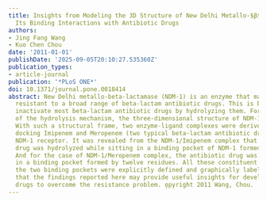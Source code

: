 ```yaml
---
title: Insights from Modeling the 3D Structure of New Delhi Metallo-$β$-Lactamse and
  Its Binding Interactions with Antibiotic Drugs
authors:
- Jing Fang Wang
- Kuo Chen Chou
date: '2011-01-01'
publishDate: '2025-09-05T20:10:27.535360Z'
publication_types:
- article-journal
publication: '*PLoS ONE*'
doi: 10.1371/journal.pone.0018414
abstract: New Delhi metallo-beta-lactamase (NDM-1) is an enzyme that makes bacteria
  resistant to a broad range of beta-lactam antibiotic drugs. This is because it can
  inactivate most beta-lactam antibiotic drugs by hydrolyzing them. For in-depth understanding
  of the hydrolysis mechanism, the three-dimensional structure of NDM-1 was developed.
  With such a structural frame, two enzyme-ligand complexes were derived by respectively
  docking Imipenem and Meropenem (two typical beta-lactam antibiotic drugs) to the
  NDM-1 receptor. It was revealed from the NDM-1/Imipenem complex that the antibiotic
  drug was hydrolyzed while sitting in a binding pocket of NDM-1 formed by nine residues.
  And for the case of NDM-1/Meropenem complex, the antibiotic drug was hydrolyzed
  in a binding pocket formed by twelve residues. All these constituent residues of
  the two binding pockets were explicitly defined and graphically labeled. It is anticipated
  that the findings reported here may provide useful insights for developing new antibiotic
  drugs to overcome the resistance problem. o̧pyright 2011 Wang, Chou.
---
```

